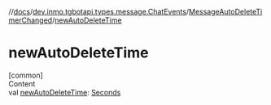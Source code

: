 //[docs](../../../index.md)/[dev.inmo.tgbotapi.types.message.ChatEvents](../index.md)/[MessageAutoDeleteTimerChanged](index.md)/[newAutoDeleteTime](new-auto-delete-time.md)



# newAutoDeleteTime  
[common]  
Content  
val [newAutoDeleteTime](new-auto-delete-time.md): [Seconds](../../dev.inmo.tgbotapi.types/index.md#%5Bdev.inmo.tgbotapi.types%2FSeconds%2F%2F%2FPointingToDeclaration%2F%5D%2FClasslikes%2F625018081)  




